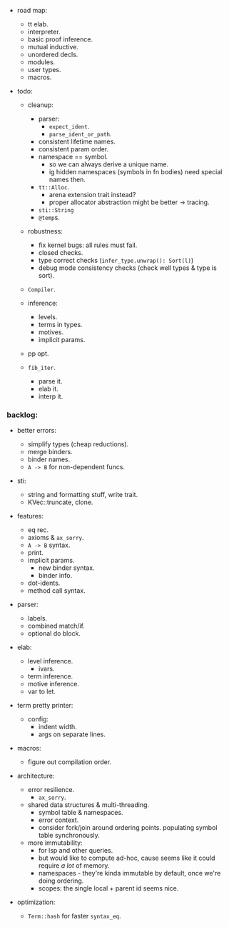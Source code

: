 
- road map:
    - tt elab.
    - interpreter.
    - basic proof inference.
    - mutual inductive.
    - unordered decls.
    - modules.
    - user types.
    - macros.

- todo:
    - cleanup:
        - parser:
            - `expect_ident`.
            - `parse_ident_or_path`.
        - consistent lifetime names.
        - consistent param order.
        - namespace == symbol.
            - so we can always derive a unique name.
            - ig hidden namespaces (symbols in fn bodies) need special names then.
        - `tt::Alloc`.
            - arena extension trait instead?
            - proper allocator abstraction might be better -> tracing.
        - `sti::String`
        - `@temp`s.
    - robustness:
        - fix kernel bugs: all rules must fail.
        - closed checks.
        - type correct checks (`infer_type.unwrap(): Sort(l)`)
        - debug mode consistency checks
          (check well types & type is sort).

    - `Compiler`.

    - inference:
        - levels.
        - terms in types.
        - motives.
        - implicit params.

    - pp opt.

    - `fib_iter`.
        - parse it.
        - elab it.
        - interp it.



### backlog:

- better errors:
    - simplify types (cheap reductions).
    - merge binders.
    - binder names.
    - `A -> B` for non-dependent funcs.

- sti:
    - string and formatting stuff, write trait.
    - KVec::truncate, clone.

- features:
    - eq rec.
    - axioms & `ax_sorry`.
    - `A -> B` syntax.
    - print.
    - implicit params.
        - new binder syntax.
        - binder info.
    - dot-idents.
    - method call syntax.

- parser:
    - labels.
    - combined match/if.
    - optional do block.

- elab:
    - level inference.
        - ivars.
    - term inference.
    - motive inference.
    - var to let.

- term pretty printer:
    - config:
        - indent width.
        - args on separate lines.

- macros:
    - figure out compilation order.

- architecture:
    - error resilience.
        - `ax_sorry`.
    - shared data structures & multi-threading.
        - symbol table & namespaces.
        - error context.
        - consider fork/join around ordering points.
          populating symbol table synchronously.
    - more immutability:
        - for lsp and other queries.
        - but would like to compute ad-hoc, cause seems
          like it could require *a lot* of memory.
        - namespaces - they're kinda immutable by default,
          once we're doing ordering.
        - scopes: the single local + parent id seems nice.

- optimization:
    - `Term::hash` for faster `syntax_eq`.


